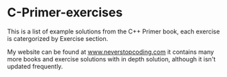 # C-Primer-exercises
This is a list of example solutions from the C++ Primer book, each exercise is catergorized by Exercise section.

My website can be found at www.neverstopcoding.com it contains many more books and exercise solutions with in depth solution, although it isn't updated frequently.
